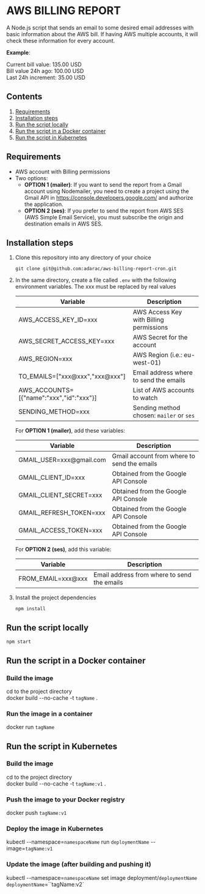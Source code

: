 # AWS BILLING REPORT

A Node.js script that sends an email to some desired email addresses with basic information about the AWS bill. If having AWS multiple accounts, it will check these information for every account.

**Example**:  

Current bill value: 135.00 USD  
Bill value 24h ago: 100.00 USD  
Last 24h increment: 35.00 USD  

## Contents
1. [Requirements](#Requirements)
2. [Installation steps](#Installation-steps)
3. [Run the script locally](#Run-the-script-locally)
4. [Run the script in a Docker container](#Run-the-script-in-a-Docker-container)
5. [Run the script in Kubernetes](#Run-the-script-in-Kubernetes)

## Requirements

- AWS account with Billing permissions
- Two options:
    - **OPTION 1 (mailer)**: If you want to send the report from a Gmail account using Nodemailer, you need to create a project using the Gmail API in <https://console.developers.google.com/> and authorize the application.
    - **OPTION 2 (ses)**: If you prefer to send the report from AWS SES (AWS Simple Email Service), you must subscribe the origin and destination emails in AWS SES.

## Installation steps

1. Clone this repository into any directory of your choice

    ```git clone git@github.com:adarac/aws-billing-report-cron.git```

2. In the same directory, create a file called ```.env``` with the following environment variables. The xxx must be replaced by real values

    | Variable                                 | Description                                      |
    | ---------------------------------------- | ------------------------------------------------ |
    | AWS_ACCESS_KEY_ID=xxx                    | AWS Access Key with Billing permissions          |
    | AWS_SECRET_ACCESS_KEY=xxx                | AWS Secret for the account                       |
    | AWS_REGION=xxx                           | AWS Region (i.e.: eu-west-01)                    |
    | TO_EMAILS=["xxx@xxx","xxx@xxx"]          | Email address where to send the emails           |
    | AWS_ACCOUNTS=[{"name":"xxx","id":"xxx"}] | List of AWS accounts to watch                    |
    | SENDING_METHOD=xxx                       | Sending method chosen: ``mailer`` or ``ses``     |

    For **OPTION 1 (mailer)**, add these variables:

    | Variable                                 | Description                                      |
    | ---------------------------------------- | ------------------------------------------------ |
    | GMAIL_USER=xxx@gmail<i></i>.com          | Gmail account from where to send the emails      |
    | GMAIL_CLIENT_ID=xxx                      | Obtained from the Google API Console             |
    | GMAIL_CLIENT_SECRET=xxx                  | Obtained from the Google API Console             |
    | GMAIL_REFRESH_TOKEN=xxx                  | Obtained from the Google API Console             |
    | GMAIL_ACCESS_TOKEN=xxx                   | Obtained from the Google API Console             |

    For **OPTION 2 (ses)**, add this variable:

    | Variable                                 | Description                                      |
    | ---------------------------------------- | ------------------------------------------------ |
    | FROM_EMAIL=xxx@xxx                       | Email address from where to send the emails      |

3. Install the project dependencies

    ```npm install```

## Run the script locally

```npm start```

## Run the script in a Docker container

### Build the image

cd to the project directory  
docker build --no-cache -t ``tagName`` .

### Run the image in a container

docker run ``tagName``

## Run the script in Kubernetes

### Build the image

cd to the project directory  
docker build --no-cache -t ``tagName:v1`` .

### Push the image to your Docker registry

docker push ``tagName:v1``

### Deploy the image in Kubernetes

kubectl --namespace=``namespaceName`` run ``deploymentName`` --image=``tagName:v1``

### Update the image (after building and pushing it)

kubectl --namespace=``namespaceName`` set image deployment/``deploymentName`` ``deploymentName``=``tagName:v2`
